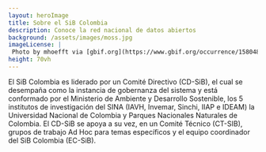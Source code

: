 ```yaml
---
layout: heroImage
title: Sobre el SiB Colombia
description: Conoce la red nacional de datos abiertos
background: /assets/images/moss.jpg
imageLicense: |
 Photo by mhoefft via [gbif.org](https://www.gbif.org/occurrence/1580487687)
height: 70vh
---
```


El SiB Colombia es liderado por un Comité Directivo (CD-SiB), el cual se desempaña como la instancia de gobernanza del sistema y está conformado por el Ministerio de Ambiente y Desarrollo Sostenible, los 5 institutos de investigación del SINA (IAVH, Invemar, Sinchi, IIAP e IDEAM) la Universidad Nacional de Colombia y Parques Nacionales Naturales de Colombia. El CD-SiB se apoya a su vez, en un Comité Técnico (CT-SIB), grupos de trabajo Ad Hoc para temas específicos y el equipo coordinador del SiB Colombia (EC-SiB).
